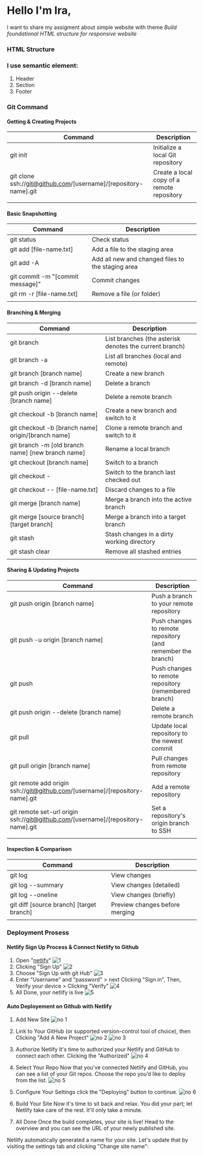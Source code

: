 # Hello I'm Ira,
I want to share my assigment about simple website with theme *Build foundational HTML structure for responsive website*

### HTML Structure
### I use semantic element:
1. Header
2. Section
3. Footer

### Git Command
#### Getting & Creating Projects
|Command                                                         |	Description                                 |
|-----------                                                     |----------                                    |
|git init                                                        |	Initialize a local Git repository           |
|git clone ssh://git@github.com/[username]/[repository-name].git |	Create a local copy of a remote repository  |
|                                                                |                                              |

#### Basic Snapshotting
|Command 	                                                    |Description                                      | 
|-------------------------------------------------------------- |----------                                       |
|git status 	                                                |Check status                                     |
|git add [file-name.txt] 	                                    |Add a file to the staging area                   |
|git add -A 	                                                |Add all new and changed files to the staging area|
|git commit -m "[commit message]" 	                            |Commit changes                                   |
|git rm -r [file-name.txt] 	                                    |Remove a file (or folder)                        |
|                                                               |                                       |

#### Branching & Merging
|Command 	                        |Description                                             |
|-----------------------------------|----------                                              |
|git branch 	                    |List branches (the asterisk denotes the current branch) |
|git branch -a 	                    |List all branches (local and remote)                    |
|git branch [branch name] 	        |Create a new branch                                     |
|git branch -d [branch name] 	    |Delete a branch                                         |
|git push origin --delete [branch name] |Delete a remote branch                              |
|git checkout -b [branch name] 	    |Create a new branch and switch to it                    |
|git checkout -b [branch name] origin/[branch name] | Clone a remote branch and switch to it |
|git branch -m [old branch name] [new branch name] |Rename a local branch                    |
|git checkout [branch name] 	    |Switch to a branch                                      |
|git checkout - 	                |Switch to the branch last checked out                   |
|git checkout -- [file-name.txt] 	|Discard changes to a file                               |
|git merge [branch name] 	        |Merge a branch into the active branch                   |
|git merge [source branch] [target branch] |Merge a branch into a target branch              |
|git stash 	                        |Stash changes in a dirty working directory              |
|git stash clear 	                |Remove all stashed entries
|                                   |                                                        |

#### Sharing & Updating Projects
|Command 	                                                    |Description                                      |
|-------------------------------------------------------------- |----------                                       |
|git push origin [branch name] 	                                |Push a branch to your remote repository          |
|git push -u origin [branch name] 	                            |Push changes to remote repository (and remember the branch)|
|git push 	                                                    |Push changes to remote repository (remembered branch)|
|git push origin --delete [branch name] 	                    |Delete a remote branch                           |
|git pull 	                                                    |Update local repository to the newest commit     |
|git pull origin [branch name] 	                                |Pull changes from remote repository              |
|git remote add origin ssh://git@github.com/[username]/[repository-name].git 	|Add a remote repository          |
|git remote set-url origin ssh://git@github.com/[username]/[repository-name].git    |Set a repository's origin branch to SSH|
|                                                                |                                                 |

#### Inspection & Comparison
|Command 	                                                    |Description                                      |
|-------------------------------------------------------------- |----------                                       |
|git log 	                                                    |View changes                                     |
|git log --summary 	                                            |View changes (detailed)                          |
|git log --oneline 	                                            |View changes (briefly)                                                       |
|git diff [source branch] [target branch] 	                    |Preview changes before merging                   |
|                                                               |                                                 |

### Deployment Prosess

#### Netlify Sign Up Process & Connect Netlify to Github
1. Open "[netlify](https://app.netlify.com/)"
![1](image.png)
2. Clicking "Sign Up"
![2](image-1.png)
3. Choose "Sign Up with git Hub"
![3](image-2.png)
4. Enter "Username" and "password" > next Clicking "Sign in", Then, Verify your device > Clicking "Verify"
![4](image-3.png)
6. All Done, your netlify is live
![5](image-4.png)


#### Auto Deployement on Github with Netlify
1. Add New Site
![no 1](image-5.png)
2. Link to Your GitHub (or supported version-control tool of choice), then Clicking "Add A New Project"
![no 2](image-6.png)
![no 3](image-7.png)
3. Authorize Netlify
It's time to authorized your Netlify and GitHub to connect each other. Clicking the "Authorized"
![no 4](image-8.png)
4. Select Your Repo
Now that you've connected Netlify and GitHub, you can see a list of your Git repos. Choose the repo you’d like to deploy from the list.
![no 5](image-9.png)
5. Configure Your Settings
click the "Deploying" button to continue.
![no 6](image-10.png)
6. Build Your Site
Now it's time to sit back and relax. You did your part; let Netlify take care of the rest. It'll only take a minute.


7. All Done
Once the build completes, your site is live! Head to the overview and you can see the URL of your newly published site.

Netlify automatically generated a name for your site. Let's update that by visiting the settings tab and clicking "Change site name":

